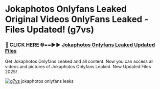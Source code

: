 # Jokaphotos Onlyfans Leaked Original Videos 0nlyFans Leaked - Files Updated! (g7vs)

<h3>🔴 CLICK HERE 🌐==►► <a href="https://tinyurl.com/ms9xzufz" rel="nofollow">Jokaphotos Onlyfans Leaked Updated Files</a></h3>

Get Jokaphotos Onlyfans Leaked and all content. Now you can access all videos and pictures of Jokaphotos Onlyfans Leaked. New Updated Files 2025!

[![g7vs](https://i.imgur.com/ppqm5kG.gif)](https://tinyurl.com/ms9xzufz)
jokaphotos onlyfans leaks